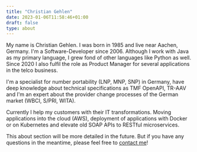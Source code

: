```yaml
---
title: "Christian Gehlen"
date: 2023-01-06T11:58:46+01:00
draft: false
type: about
---
```


My name is Christian Gehlen. I was born in 1985 and live near Aachen, Germany. I'm a Software-Developer since 2006. Although I work with Java as my primary language, I grew fond of other languages like Python as well. Since 2020 I also fulfil the role as Product Manager for several applications in the telco business. 

I'm a specialist for number portability (LNP, MNP, SNP) in Germany, have deep knowledge about technical specifications as TMF OpenAPI, TR-AAV and I'm an expert about the provider change processes of the German market (WBCI, S/PRI, WITA).

Currently I help my customers with their IT transformations. Moving applications into the cloud (AWS), deployment of applications with Docker or on Kubernetes and elevate old SOAP APIs to RESTful microservices. 

This about section will be more detailed in the future. But if you have any questions in the meantime, please feel free to [contact me](mailto:chr.schmitz01@gmail.com)!